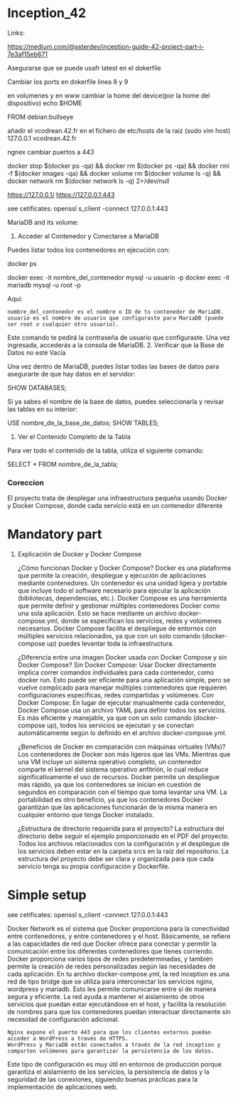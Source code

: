 # Inception_42

Links:

https://medium.com/@ssterdev/inception-guide-42-project-part-i-7e3af15eb671

Asegurarse que se puede usafr latest en el dokerfile

Cambiar los ports en dokerfile linea 8 y 9

en volumenes y en www cambiar la home del device(por la home del dispositivo) echo $HOME


FROM debian:bullseye

añadir el vcodrean.42.fr en el fichero de etc/hosts de la raiz (sudo vim host)
127.0.0.1       vcodrean.42.fr


ngnex cambiar puertos a 443



docker stop $(docker ps -qa) && docker rm $(docker ps -qa) && docker rmi -f $(docker images -qa) && docker volume rm $(docker volume ls -q) && docker network rm $(docker network ls -q) 2>/dev/null

https://127.0.0.1/
https://127.0.0.1:443

see cetificates:  openssl s_client -connect 127.0.0.1:443    

MariaDB and its volume: 
1. Acceder al Contenedor y Conectarse a MariaDB

Puedes listar todos los contenedores en ejecución con:

docker ps


docker exec -it nombre_del_contenedor mysql -u usuario -p
docker exec -it mariadb mysql -u root -p


Aquí:

    nombre_del_contenedor es el nombre o ID de tu contenedor de MariaDB.
    usuario es el nombre de usuario que configuraste para MariaDB (puede ser root o cualquier otro usuario).

Este comando te pedirá la contraseña de usuario que configuraste. Una vez ingresada, accederás a la consola de MariaDB.
2. Verificar que la Base de Datos no esté Vacía

Una vez dentro de MariaDB, puedes listar todas las bases de datos para asegurarte de que hay datos en el servidor:

SHOW DATABASES;

Si ya sabes el nombre de la base de datos, puedes seleccionarla y revisar las tablas en su interior:

USE nombre_de_la_base_de_datos;
SHOW TABLES;

1. Ver el Contenido Completo de la Tabla

Para ver todo el contenido de la tabla, utiliza el siguiente comando:

SELECT * FROM nombre_de_la_tabla;

### Coreccion
 El proyecto trata de desplegar una infraestructura pequeña usando Docker y Docker Compose, donde cada servicio está en un contenedor diferente
 
# Mandatory part
1. Explicación de Docker y Docker Compose

    ¿Cómo funcionan Docker y Docker Compose?
        Docker es una plataforma que permite la creación, despliegue y ejecución de aplicaciones mediante contenedores. Un contenedor es una unidad ligera y portable que incluye todo el software necesario para ejecutar la aplicación (bibliotecas, dependencias, etc.).
        Docker Compose es una herramienta que permite definir y gestionar múltiples contenedores Docker como una sola aplicación. Esto se hace mediante un archivo docker-compose.yml, donde se especifican los servicios, redes y volúmenes necesarios. Docker Compose facilita el despliegue de entornos con múltiples servicios relacionados, ya que con un solo comando (docker-compose up) puedes levantar toda la infraestructura.

    ¿Diferencia entre una imagen Docker usada con Docker Compose y sin Docker Compose?
        Sin Docker Compose: Usar Docker directamente implica correr comandos individuales para cada contenedor, como docker run. Esto puede ser eficiente para una aplicación simple, pero se vuelve complicado para manejar múltiples contenedores que requieren configuraciones específicas, redes compartidas y volúmenes.
        Con Docker Compose: En lugar de ejecutar manualmente cada contenedor, Docker Compose usa un archivo YAML para definir todos los servicios. Es más eficiente y manejable, ya que con un solo comando (docker-compose up), todos los servicios se ejecutan y se conectan automáticamente según lo definido en el archivo docker-compose.yml.

    ¿Beneficios de Docker en comparación con máquinas virtuales (VMs)?
        Los contenedores de Docker son más ligeros que las VMs. Mientras que una VM incluye un sistema operativo completo, un contenedor comparte el kernel del sistema operativo anfitrión, lo cual reduce significativamente el uso de recursos.
        Docker permite un despliegue más rápido, ya que los contenedores se inician en cuestión de segundos en comparación con el tiempo que toma levantar una VM.
        La portabilidad es otro beneficio, ya que los contenedores Docker garantizan que las aplicaciones funcionarán de la misma manera en cualquier entorno que tenga Docker instalado.

    ¿Estructura de directorio requerida para el proyecto?
        La estructura del directorio debe seguir el ejemplo proporcionado en el PDF del proyecto. Todos los archivos relacionados con la configuración y el despliegue de los servicios deben estar en la carpeta srcs en la raíz del repositorio. La estructura del proyecto debe ser clara y organizada para que cada servicio tenga su propia configuración y Dockerfile.


# Simple setup
see cetificates:  openssl s_client -connect 127.0.0.1:443    


Docker Network es el sistema que Docker proporciona para la conectividad entre contenedores, y entre contenedores y el host. Básicamente, se refiere a las capacidades de red que Docker ofrece para conectar y permitir la comunicación entre los diferentes contenedores que tienes corriendo. Docker proporciona varios tipos de redes predeterminadas, y también permite la creación de redes personalizadas según las necesidades de cada aplicación.
En tu archivo docker-compose.yml, la red inception es una red de tipo bridge que se utiliza para interconectar los servicios nginx, wordpress y mariadb. Esto les permite comunicarse entre sí de manera segura y eficiente. La red ayuda a mantener el aislamiento de otros servicios que puedan estar ejecutándose en el host, y facilita la resolución de nombres para que los contenedores puedan interactuar directamente sin necesidad de configuración adicional.

    Nginx expone el puerto 443 para que los clientes externos puedan acceder a WordPress a través de HTTPS.
    WordPress y MariaDB están conectados a través de la red inception y comparten volúmenes para garantizar la persistencia de los datos.

Este tipo de configuración es muy útil en entornos de producción porque garantiza el aislamiento de los servicios, la persistencia de datos y la seguridad de las conexiones, siguiendo buenas prácticas para la implementación de aplicaciones web.
